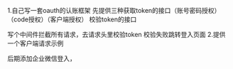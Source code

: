 1.自己写一套oauth的认账框架
    先提供三种获取token的接口（账号密码授权）（code授权）（客户端授权）
    校验token的接口
    
写个中间件拦截所有请求，去请求头里校验token
    校验失败跳转登入页面
2.提供一个客户端请求示例

后期添加企业微信登入，
    
        